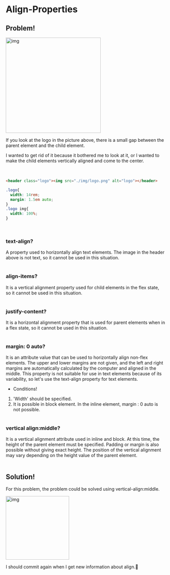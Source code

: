 # Align-Properties

## Problem!
<img style="width:300px" src="https://img1.daumcdn.net/thumb/R1280x0/?scode=mtistory2&fname=https%3A%2F%2Fblog.kakaocdn.net%2Fdn%2FNWd59%2FbtrGHmUYzZM%2FEpExo9D62NTqdZk7Kc5Ft1%2Fimg.png" alt="img">

If you look at the logo in the picture above, there is a small gap between the parent element and the child element. 

I wanted to get rid of it because it bothered me to look at it, or I wanted to make the child elements vertically aligned and come to the center.<br/><br/><br/>


```html
<header class="logo"><img src="./img/logo.png" alt="logo"></header>
```
```css
.logo{
  width: 14rem;
  margin: 1.5em auto;
}
.logo img{
  width: 100%;
}
```
<br/>

### text-align?
A property used to horizontally align text elements. The image in the header above is not text, so it cannot be used in this situation.<br/><br/>

### align-items?
It is a vertical alignment property used for child elements in the flex state, so it cannot be used in this situation.<br/><br/>

### justify-content?
It is a horizontal alignment property that is used for parent elements when in a flex state, so it cannot be used in this situation.<br/><br/>

### margin: 0 auto?
It is an attribute value that can be used to horizontally align non-flex elements. The upper and lower margins are not given, and the left and right margins are automatically calculated by the computer and aligned in the middle. This property is not suitable for use in text elements because of its variability, so let's use the text-align property for text elements.
- Conditions!
1. 'Width' should be specified.
2. It is possible in block element. In the inline element, margin : 0 auto is not possible.<br/><br/>

### vertical align:middle?
It is a vertical alignment attribute used in inline and block. At this time, the height of the parent element must be specified. Padding or margin is also possible without giving exact height. The position of the vertical alignment may vary depending on the height value of the parent element.<br/><br/>

## Solution!
For this problem, the problem could be solved using vertical-align:middle.

<img style="width:200px" src="https://img1.daumcdn.net/thumb/R1280x0/?scode=mtistory2&fname=https%3A%2F%2Fblog.kakaocdn.net%2Fdn%2FcVdfS0%2FbtrGCCLZD4S%2FuEvOnOrimtmtuTrFwhUXvK%2Fimg.png" alt="img">

I should commit again when I get new information about align.👋